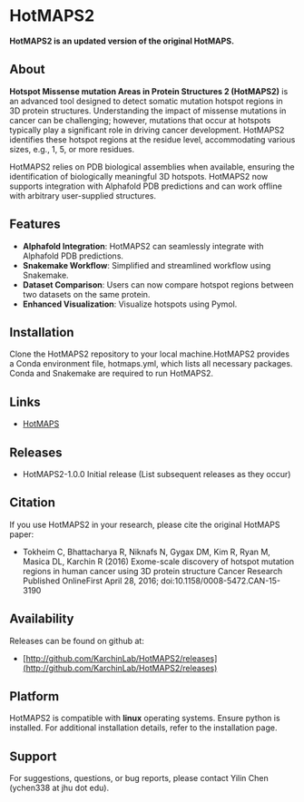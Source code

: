 # HotMAPS2

**HotMAPS2 is an updated version of the original HotMAPS.**

## About

**Hotspot Missense mutation Areas in Protein Structures 2 (HotMAPS2)** is an advanced tool designed to detect somatic mutation hotspot regions in 3D protein structures. Understanding the impact of missense mutations in cancer can be challenging; however, mutations that occur at hotspots typically play a significant role in driving cancer development. HotMAPS2 identifies these hotspot regions at the residue level, accommodating various sizes, e.g., 1, 5, or more residues. 

HotMAPS2 relies on PDB biological assemblies when available, ensuring the identification of biologically meaningful 3D hotspots. HotMAPS2 now supports integration with Alphafold PDB predictions and can work offline with arbitrary user-supplied structures. 

## Features

* **Alphafold Integration**: HotMAPS2 can seamlessly integrate with Alphafold PDB predictions.
* **Snakemake Workflow**: Simplified and streamlined workflow using Snakemake.
* **Dataset Comparison**: Users can now compare hotspot regions between two datasets on the same protein.
* **Enhanced Visualization**: Visualize hotspots using Pymol.

## Installation

Clone the HotMAPS2 repository to your local machine.HotMAPS2 provides a Conda environment file, hotmaps.yml, which lists all necessary packages. Conda and Snakemake are required to run HotMAPS2. 


## Links

* [HotMAPS](https://github.com/KarchinLab/HotMAPS)


## Releases

* HotMAPS2-1.0.0 Initial release (List subsequent releases as they occur)

## Citation

If you use HotMAPS2 in your research, please cite the original HotMAPS paper:

* Tokheim C, Bhattacharya R, Niknafs N, Gygax DM, Kim R, Ryan M, Masica DL, Karchin R (2016) Exome-scale discovery of hotspot mutation regions in human cancer using 3D protein structure Cancer Research Published OnlineFirst April 28, 2016; doi:10.1158/0008-5472.CAN-15-3190
  
## Availability

Releases can be found on github at:

* [http://github.com/KarchinLab/HotMAPS2/releases](http://github.com/KarchinLab/HotMAPS2/releases)

## Platform

HotMAPS2 is compatible with **linux** operating systems. Ensure python is installed. For additional installation details, refer to the installation page.

## Support

For suggestions, questions, or bug reports, please contact Yilin Chen (ychen338 at jhu dot edu).
